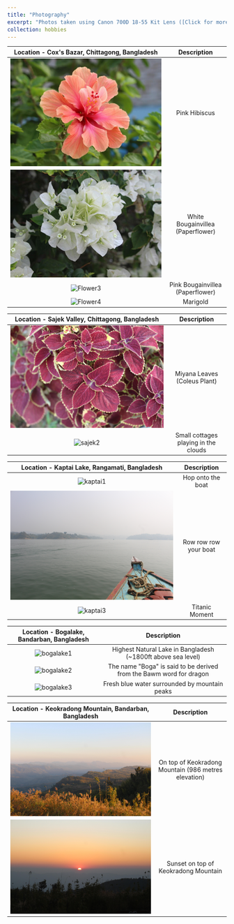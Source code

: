 ```yaml
---
title: "Photography"
excerpt: "Photos taken using Canon 700D 18-55 Kit Lens ([Click for more](https://abdulhamidrumman.github.io/hobbies/hobbies-2/)) <br/> <img src='/images/photography/photo1.jpg' width='600px' height='360px'>"
collection: hobbies
---
```

Location - Cox's Bazar, Chittagong, Bangladesh | Description
:-----------------------------:|:------------------------------------: 
![Flower1](/images/photography/flower1.jpg) | Pink Hibiscus 
![Flower2](/images/photography/flower2.jpg) | White Bougainvillea (Paperflower)
![Flower3](/images/photography/flower3.JPG) | Pink Bougainvillea (Paperflower)
![Flower4](/images/photography/flower4.JPG) | Marigold



Location - Sajek Valley, Chittagong, Bangladesh | Description
:-----------------------------:|:------------------------------------:
![sajek1](/images/photography/sajek1.jpg) | Miyana Leaves (Coleus Plant)
![sajek2](/images/photography/sajek2.JPG) | Small cottages playing in the clouds

Location - Kaptai Lake, Rangamati, Bangladesh | Description
:-----------------------------:|:------------------------------------:
![kaptai1](/images/photography/kaptai1.JPG) | Hop onto the boat
![kaptai2](/images/photography/kaptai2.JPG) | Row row row your boat
![kaptai3](/images/photography/kaptai3.JPG) | Titanic Moment

Location - Bogalake, Bandarban, Bangladesh | Description
:-----------------------------:|:------------------------------------:
![bogalake1](/images/photography/bogalake1.JPG) | Highest Natural Lake in Bangladesh (~1800ft above sea level)
![bogalake2](/images/photography/bogalake2.JPG) | The name "Boga" is said to be derived from the Bawm word for dragon
![bogalake3](/images/photography/bogalake3.JPG) | Fresh blue water surrounded by mountain peaks

Location - Keokradong Mountain, Bandarban, Bangladesh | Description
:-----------------------------:|:------------------------------------:
![keokradong1](/images/photography/keokradong1.jpg) | On top of Keokradong Mountain (986 metres elevation)
![keokradong2](/images/photography/keokradong2.jpg) | Sunset on top of Keokradong Mountain
